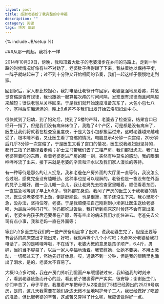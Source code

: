```yaml
---
layout: post
title: 感谢老婆给了我完整的小幸福
description: ""
category: 阅读
tags: 博客 家庭
---
```

{% include JB/setup %}

###从那一刻起，我将不一样

2014年10月29日，傍晚，我和顶着大肚子的老婆漫步在乡间的马路上，走到一半路的时候情况好像有些不对劲了，老婆肚子疼得蹲了下来，我扶着她以保持平衡，一阵子就站起来了；过不到十分钟又开始相同的节奏，我们一起这样子慢慢地走到家。

回到家后，家人都比较担心，我打电话让老爸开车回家，老婆坚强地忍着疼，并感觉宫缩是否有规律，我也跟她一起算每次疼的时间间隔，发现很有规律而且间隔越来越短；很快老爸从关林回来，于是我们就开始速度准备东东了，大包小包七八个，塞得后车厢满满的，晚上9点差不多我们出发开始去洛阳妇幼中心。

很快就到了妇幼，到了妇幼后，找到了5楼的产科，老婆去了检查室，结果宫口已经开一指了，但是我们没有病床床位了，我跑了4个产区，可是都是没有病床了，医生让我们将就着在检查室里度夜，于是大包小包都搬运过来，这时老婆越来越难受了，根本睡不着，又让医生看了宫缩的情况，电脑显示4分钟一次宫缩，20分钟后几乎3分钟一次宫缩了，于是医生又看了宫口的情况，医生说我媳妇挺坚持的，都开三指了还能撑着走动；护士立马带我们去了二楼产房，我们都很忐忑，我们让老婆带着吃的东西，看着老婆走进产房的那一刻，突然有种莫名的感动，我的眼泪哗哗哗流了出来，接下来就是老婆的辛苦和汗水以及我们家人漫长的等待。

有一种等待是那么的让人捉急，我和老爸在产房外面的大厅里一直等待，我没怎么合过眼，感觉完全没有瞌睡劲，这种事也是可以理解的，老爸也是一夜没有在外面的凳子上睡好，醒一会儿睡一会儿，我让老妈先去检查室里睡着，顺便看着东西。一直焦急地等到了早上5点多，爸妈都在身边，我问了产房的医生关于我老婆的情况，医生说老婆使不上劲，倒是挺能说，也是很犟，孩子还没生下来。我心里那个急，没办法，坚持住呀，老婆。于是我顺便把自己刚剩到小米粥让医生送给老婆喝，为最后冲刺打打气。爸妈都吃过饭后，我打听到病床这时候还不会有空出来的，老婆生完孩子后还要呆在产房，等有空出的病床我们才能住进去。老爸先去公司有点小事，我和老妈一直在外面等；

等到7点多医生把我们的一些产房备用品拿了出来，说我老婆生完了，但是还要等有合适的病床空出才能出来，好吧，我就再等个几个小时吧；8点08分老婆给我打电话了，哭的是唏哩哗啦，不在话下，老婆大概的意思是孩子顺产，6.4斤，男娃，当妈当不容易了，以后一家人幸福地活着。我安慰她，让她不要哭，不用太激动，一切都过去了，然她先好好休息。哎，通话不到一分钟，但是我的眼睛里也涌出了泪水，是的，老婆太不容易了。

大概10点多时候，我在产房门外听到里面产车缓缓驶过来，我知道我的时刻来了，看到老婆疲惫而开心的脸，看到孩子被裹得严严实实，很安静；谢谢医生们，你们辛苦了，母子平安。我推着产车把母子从2楼送到了5楼已经腾出的25/26号病房，是的，这几天我需要在她们身边无微不至地呵护母子二人，我已经做好了吃苦的准备，但比起老婆的辛苦，这点苦又算得了什么呢，我应该做得好一点。




